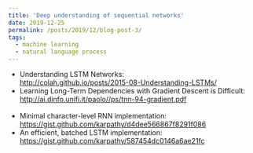 ```yaml
---
title: 'Deep understanding of sequential networks'
date: 2019-12-25
permalink: /posts/2019/12/blog-post-3/
tags:
  - machine learning
  - natural language process
---
```


* Understanding LSTM Networks:  
<http://colah.github.io/posts/2015-08-Understanding-LSTMs/>
* Learning Long-Term Dependencies with Gradient Descent is Difficult:  
<http://ai.dinfo.unifi.it/paolo//ps/tnn-94-gradient.pdf><br><br>
* Minimal character-level RNN implementation:  
<https://gist.github.com/karpathy/d4dee566867f8291f086>
* An efficient, batched LSTM implementation:  
<https://gist.github.com/karpathy/587454dc0146a6ae21fc>
